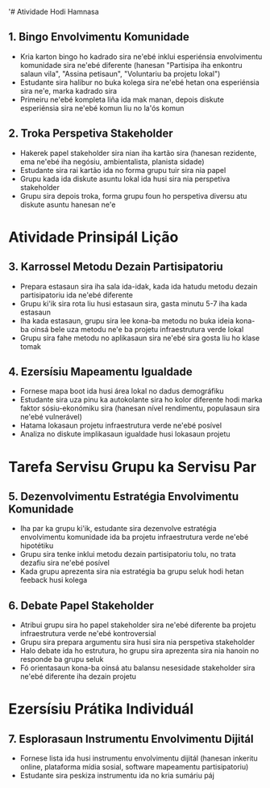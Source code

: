 '# Atividade Hodi Hamnasa

## 1. Bingo Envolvimentu Komunidade

- Kria karton bingo ho kadrado sira ne'ebé inklui esperiénsia envolvimentu komunidade sira ne'ebé diferente (hanesan "Partisipa iha enkontru salaun vila", "Assina petisaun", "Voluntariu ba projetu lokal")
- Estudante sira halibur no buka kolega sira ne'ebé hetan ona esperiénsia sira ne'e, marka kadrado sira
- Primeiru ne'ebé kompleta liña ida mak manan, depois diskute esperiénsia sira ne'ebé komun liu no la'ós komun

## 2. Troka Perspetiva Stakeholder

- Hakerek papel stakeholder sira nian iha kartão sira (hanesan rezidente, ema ne'ebé iha negósiu, ambientalista, planista sidade)
- Estudante sira rai kartão ida no forma grupu tuir sira nia papel
- Grupu kada ida diskute asuntu lokal ida husi sira nia perspetiva stakeholder
- Grupu sira depois troka, forma grupu foun ho perspetiva diversu atu diskute asuntu hanesan ne'e

# Atividade Prinsipál Lição

## 3. Karrossel Metodu Dezain Partisipatoriu

- Prepara estasaun sira iha sala ida-idak, kada ida hatudu metodu dezain partisipatoriu ida ne'ebé diferente
- Grupu ki'ik sira rota liu husi estasaun sira, gasta minutu 5-7 iha kada estasaun
- Iha kada estasaun, grupu sira lee kona-ba metodu no buka ideia kona-ba oinsá bele uza metodu ne'e ba projetu infraestrutura verde lokal
- Grupu sira fahe metodu no aplikasaun sira ne'ebé sira gosta liu ho klase tomak

## 4. Ezersísiu Mapeamentu Igualdade

- Fornese mapa boot ida husi área lokal no dadus demográfiku
- Estudante sira uza pinu ka autokolante sira ho kolor diferente hodi marka faktor sósiu-ekonómiku sira (hanesan nível rendimentu, populasaun sira ne'ebé vulnerável)
- Hatama lokasaun projetu infraestrutura verde ne'ebé posível
- Analiza no diskute implikasaun igualdade husi lokasaun projetu

# Tarefa Servisu Grupu ka Servisu Par

## 5. Dezenvolvimentu Estratégia Envolvimentu Komunidade

- Iha par ka grupu ki'ik, estudante sira dezenvolve estratégia envolvimentu komunidade ida ba projetu infraestrutura verde ne'ebé hipotétiku
- Grupu sira tenke inklui metodu dezain partisipatoriu tolu, no trata dezafiu sira ne'ebé posível
- Kada grupu aprezenta sira nia estratégia ba grupu seluk hodi hetan feeback husi kolega

## 6. Debate Papel Stakeholder

- Atribui grupu sira ho papel stakeholder sira ne'ebé diferente ba projetu infraestrutura verde ne'ebé kontroversial
- Grupu sira prepara argumentu sira husi sira nia perspetiva stakeholder
- Halo debate ida ho estrutura, ho grupu sira aprezenta sira nia hanoin no responde ba grupu seluk
- Fó orientasaun kona-ba oinsá atu balansu nesesidade stakeholder sira ne'ebé diferente iha dezain projetu

# Ezersísiu Prátika Individuál

## 7. Esplorasaun Instrumentu Envolvimentu Dijitál

- Fornese lista ida husi instrumentu envolvimentu dijitál (hanesan inkeritu online, plataforma mídia sosial, software mapeamentu partisipatoriu)
- Estudante sira peskiza instrumentu ida no kria sumáriu páj